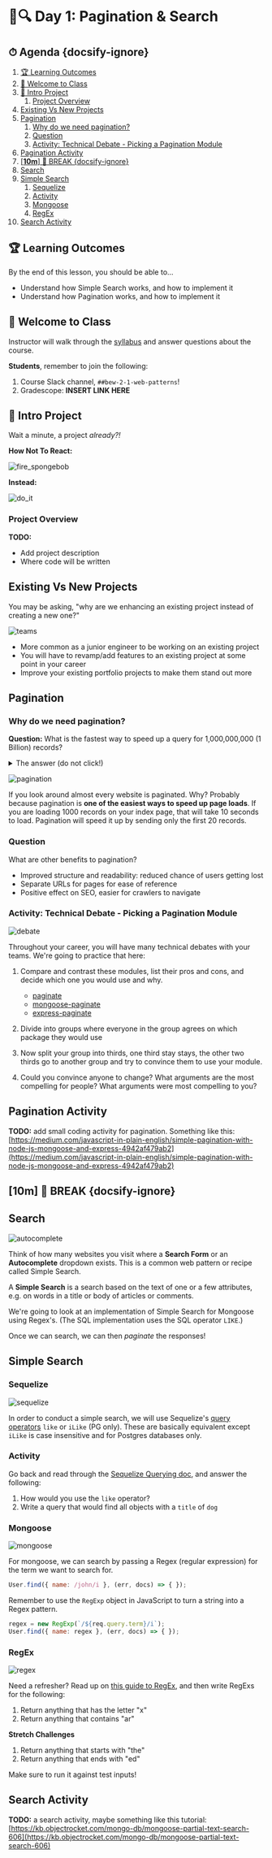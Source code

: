 # 📄🔍 Day 1: Pagination & Search

<!-- > -->

<!-- omit in toc -->
## ⏱ Agenda {docsify-ignore}

1. [🏆 Learning Outcomes](#%F0%9F%8F%86-learning-outcomes)
1. [👋 Welcome to Class](#%F0%9F%91%8B-welcome-to-class)
1. [📁 Intro Project](#%F0%9F%93%81-intro-project)
   1. [Project Overview](#project-overview)
1. [Existing Vs New Projects](#existing-vs-new-projects)
1. [Pagination](#pagination)
   1. [Why do we need pagination?](#why-do-we-need-pagination%3F)
   1. [Question](#question)
   1. [Activity: Technical Debate - Picking a Pagination Module](#activity%3A-technical-debate---picking-a-pagination-module)
1. [Pagination Activity](#pagination-activity)
1. [[**10m**] 🌴 BREAK {docsify-ignore}](#%5B%2a%2a10m%2a%2a%5D-%F0%9F%8C%B4-break-%7Bdocsify-ignore%7D)
1. [Search](#search)
1. [Simple Search](#simple-search)
   1. [Sequelize](#sequelize)
   1. [Activity](#activity)
   1. [Mongoose](#mongoose)
   1. [RegEx](#regex)
1. [Search Activity](#search-activity)

<!-- > -->

## 🏆 Learning Outcomes

By the end of this lesson, you should be able to...

- Understand how Simple Search works, and how to implement it
- Understand how Pagination works, and how to implement it

<!-- > -->

## 👋 Welcome to Class

Instructor will walk through the [syllabus](https://make.sc/bew2.1) and answer questions about the course.

**Students**, remember to join the following:

1. Course Slack channel, `##bew-2-1-web-patterns`!
1. Gradescope: **INSERT LINK HERE**

<!-- > -->

## 📁 Intro Project

Wait a minute, a project _already?!_

**How Not To React:**

![fire_spongebob](assets/fire_spongebob.gif)

<!-- v -->

**Instead:**

![do_it](assets/do_it.gif)

<!-- v -->

### Project Overview

**TODO:**

- Add project description
- Where code will be written


<!-- > -->

## Existing Vs New Projects

You may be asking, "why are we enhancing an existing project instead of creating a new one?"

![teams](assets/teams.jpg)

- More common as a junior engineer to be working on an existing project
- You will have to revamp/add features to an existing project at some point in your career
- Improve your existing portfolio projects to make them stand out more


<!-- > -->

## Pagination

### Why do we need pagination?

**Question:** What is the fastest way to speed up a query for 1,000,000,000 (1 Billion) records?

<!-- v -->

<details>
  <summary>
    The answer (do not click!)
  </summary>
  Use pagination to only return the first 20 records like .... Google does!
  <img src='google.png' />
</details>

<!-- v -->

![pagination](assets/pagination.png)

If you look around almost every website is paginated. Why? Probably because pagination is **one of the easiest ways to speed up page loads**. If you are loading 1000 records on your index page, that will take 10 seconds to load. Pagination will speed it up by sending only the first 20 records.

<!-- v -->

### Question

What are other benefits to pagination?

<!-- v -->

- Improved structure and readability: reduced chance of users getting lost
- Separate URLs for pages for ease of reference
- Positive effect on SEO, easier for crawlers to navigate

<!-- > -->

### Activity: Technical Debate - Picking a Pagination Module

![debate](assets/debate.jpeg)

Throughout your career, you will have many technical debates with your teams. We're going to practice that here:

1. Compare and contrast these modules, list their pros and cons, and decide which one you would use and why.

     - [paginate](https://www.npmjs.com/package/paginate)
     - [mongoose-paginate](https://www.npmjs.com/package/mongoose-paginate)
     - [express-paginate](https://www.npmjs.com/package/express-paginate)
2. Divide into groups where everyone in the group agrees on which package they would use
3. Now split your group into thirds, one third stay stays, the other two thirds go to another group and try to convince them to use your module.
4. Could you convince anyone to change? What arguments are the most compelling for people?  What arguments were most compelling to you?

<!-- > -->

## Pagination Activity

**TODO:** add small coding activity for pagination. Something like this: [https://medium.com/javascript-in-plain-english/simple-pagination-with-node-js-mongoose-and-express-4942af479ab2](https://medium.com/javascript-in-plain-english/simple-pagination-with-node-js-mongoose-and-express-4942af479ab2)

<!-- > -->

## [**10m**] 🌴 BREAK {docsify-ignore}

<!-- > -->

## Search

![autocomplete](assets/autocomplete.gif)

Think of how many websites you visit where a **Search Form** or an **Autocomplete** dropdown exists. This is a common web pattern or recipe called Simple Search.

A **Simple Search** is a search based on the text of one or a few attributes, e.g. on words in a title or body of articles or comments.

We're going to look at an implementation of Simple Search for Mongoose using Regex's. (The SQL implementation uses the SQL operator `LIKE`.)

Once we can search, we can then *paginate* the responses!

<!-- > -->

## Simple Search

### Sequelize

![sequelize](assets/sequelize.png)

In order to conduct a simple search, we will use Sequelize's [query operators](https://sequelize.org/v4/manual/tutorial/querying.html#operators) `like` or `iLike` (PG only). These are basically equivalent except `iLike` is case insensitive and for Postgres databases only.

<!-- v -->

### Activity

Go back and read through the [Sequelize Querying doc](https://sequelize.org/v4/manual/tutorial/querying.html), and answer the following:

1. How would you use the `like` operator?
1. Write a query that would find all objects with a `title` of `dog`

<!-- > -->

### Mongoose

![mongoose](assets/mongoose.png)

For mongoose, we can search by passing a Regex (regular expression) for the term we want to search for.

```js
User.find({ name: /john/i }, (err, docs) => { });
```

Remember to use the `RegExp` object in JavaScript to turn a string into a Regex pattern.

```js
regex = new RegExp(`/${req.query.term}/i`);
User.find({ name: regex }, (err, docs) => { });
```

<!-- v -->

### RegEx

![regex](assets/regex.jpeg)

Need a refresher? Read up on [this guide to RegEx](https://www.freecodecamp.org/news/a-quick-and-simple-guide-to-javascript-regular-expressions-48b46a68df29/), and then write RegExs for the following:

1. Return anything that has the letter "x"
1. Return anything that contains "ar"

**Stretch Challenges**

1. Return anything that starts with "the"
1. Return anything that ends with "ed"


Make sure to run it against test inputs!

<!-- > -->

## Search Activity

**TODO:** a search activity, maybe something like this tutorial: [https://kb.objectrocket.com/mongo-db/mongoose-partial-text-search-606](https://kb.objectrocket.com/mongo-db/mongoose-partial-text-search-606)
